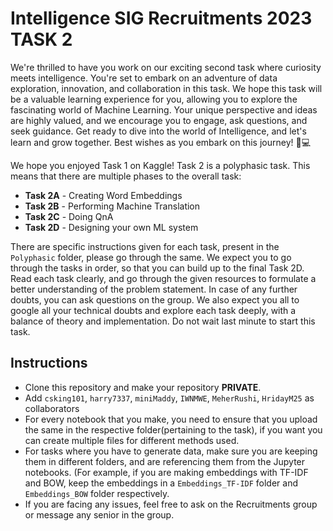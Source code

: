 # Intelligence SIG Recruitments 2023 TASK 2

We're thrilled to have you work on our exciting second task where curiosity meets intelligence. You're set to embark on an adventure of data exploration, innovation, and collaboration in this task. We hope this task will be a valuable learning experience for you, allowing you to explore the fascinating world of Machine Learning. Your unique perspective and ideas are highly valued, and we encourage you to engage, ask questions, and seek guidance. Get ready to dive into the world of Intelligence, and let's learn and grow together. Best wishes as you embark on this journey! 🌟💻

We hope you enjoyed Task 1 on Kaggle! Task 2 is a polyphasic task. This means that there are multiple phases to the overall task:
* **Task 2A** - Creating Word Embeddings
* **Task 2B** - Performing Machine Translation
* **Task 2C** - Doing QnA
* **Task 2D** - Designing your own ML system

There are specific instructions given for each task, present in the `Polyphasic` folder, please go through the same. We expect you to go through the tasks in order, so that you can build up to the final Task 2D. Read each task clearly, and go through the given resources to formulate a better understanding of the problem statement. In case of any further doubts, you can ask questions on the group. We also expect you all to google all your technical doubts and explore each task deeply, with a balance of theory and implementation. Do not wait last minute to start this task.

## Instructions
* Clone this repository and make your repository **PRIVATE**.
* Add `csking101`, `harry7337`, `miniMaddy`, `IWNMWE`, `MeherRushi`, `HridayM25` as collaborators
* For every notebook that you make, you need to ensure that you upload the same in the respective folder(pertaining to the task), if you want you can create multiple files for different methods used.
* For tasks where you have to generate data, make sure you are keeping them in different folders, and are referencing them from the Jupyter notebooks. (For example, if you are making embeddings with TF-IDF and BOW, keep the embeddings in a `Embeddings_TF-IDF` folder and `Embeddings_BOW` folder respectively.
* If you are facing any issues, feel free to ask on the Recruitments group or message any senior in the group.
